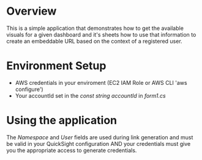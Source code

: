 # Overview
This is a simple application that demonstrates how to get the available visuals for a given dashboard and it's sheets how to use that information to create an embeddable URL based on the context of a registered user.

# Environment Setup
* AWS credentials in your enviroment (EC2 IAM Role or AWS CLI 'aws configure')
* Your accountId set in the *const string accountId* in *form1.cs*

# Using the application
The *Namespace* and *User* fields are used during link generation and must be valid in your QuickSight configuration AND your credentials must give you the appropriate access to generate credentials.
